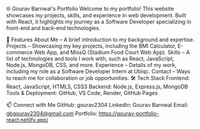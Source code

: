 🌐 Gourav Barnwal's Portfolio
Welcome to my portfolio! This website showcases my projects, skills, and experience in web development. Built with React, it highlights my journey as a Software Developer specializing in front-end and back-end technologies.

🚀 Features
About Me – A brief introduction to my background and expertise.
Projects – Showcasing my key projects, including the BMI Calculator, E-commerce Web App, and MissQ (Stadium Food Court Web App).
Skills – A list of technologies and tools I work with, such as React, JavaScript, Node.js, MongoDB, CSS, and more.
Experience – Details of my work, including my role as a Software Developer Intern at Ubiqc.
Contact – Ways to reach me for collaboration or job opportunities.
🛠️ Tech Stack
Frontend: React, JavaScript, HTML5, CSS3
Backend: Node.js, Express.js, MongoDB
Tools & Deployment: GitHub, VS Code, Render, GitHub Pages


📫 Connect with Me
GitHub: gourav2304
LinkedIn: Gourav Barnwal
Email: gbgourav2304@gmail.com
Portfolio: https://gourav-portfolio-react.netlify.app/


